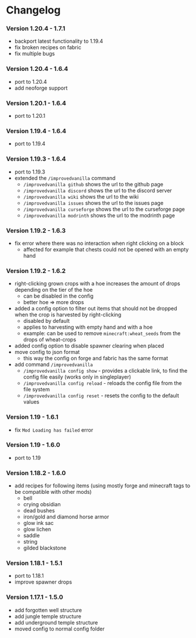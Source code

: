 # Changelog

### Version 1.20.4 - 1.7.1

- backport latest functionality to 1.19.4
- fix broken recipes on fabric
- fix multiple bugs

### Version 1.20.4 - 1.6.4

- port to 1.20.4
- add neoforge support

### Version 1.20.1 - 1.6.4

- port to 1.20.1

### Version 1.19.4 - 1.6.4

- port to 1.19.4

### Version 1.19.3 - 1.6.4

- port to 1.19.3
- extended the `/improvedvanilla` command
  - `/improvedvanilla github` shows the url to the github page
  - `/improvedvanilla discord` shows the url to the discord server
  - `/improvedvanilla wiki` shows the url to the wiki
  - `/improvedvanilla issues` shows the url to the issues page
  - `/improvedvanilla curseforge` shows the url to the curseforge page
  - `/improvedvanilla modrinth` shows the url to the modrinth page

### Version 1.19.2 - 1.6.3

- fix error where there was no interaction when right clicking on a block
  - affected for example that chests could not be opened with an empty hand

### Version 1.19.2 - 1.6.2

- right-clicking grown crops with a hoe increases the amount of drops depending on the tier of the hoe
  - can be disabled in the config
  - better hoe => more drops
- added a config option to filter out items that should not be dropped when the crop is harvested by right-clicking
  - disabled by default
  - applies to harvesting with empty hand and with a hoe
  - example: can be used to remove `minecraft:wheat_seeds` from the drops of wheat-crops
- added config option to disable spawner clearing when placed
- move config to json format
  - this way the config on forge and fabric has the same format
- add command `/improvedvanilla`
  - `/improvedvanilla config show` - provides a clickable link, to find the config file easily (works only in
      singleplayer)
  - `/improvedvanilla config reload` - reloads the config file from the file system
  - `/improvedvanilla config reset` - resets the config to the default values

### Version 1.19 - 1.6.1

- fix `Mod Loading has failed` error

### Version 1.19 - 1.6.0

- port to 1.19

### Version 1.18.2 - 1.6.0

- add recipes for following items (using mostly forge and minecraft tags to be compatible with other mods)
  - bell
  - crying obsidian
  - dead bushes
  - iron/gold and diamond horse armor
  - glow ink sac
  - glow lichen
  - saddle
  - string
  - gilded blackstone

### Version 1.18.1 - 1.5.1

- port to 1.18.1
- improve spawner drops

### Version 1.17.1 - 1.5.0

- add forgotten well structure
- add jungle temple structure
- add underground temple structure
- moved config to normal config folder
